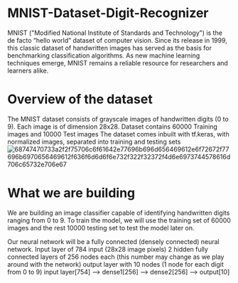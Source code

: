# MNIST-Dataset-Digit-Recognizer

MNIST ("Modified National Institute of Standards and Technology") is the de facto “hello world” dataset of computer vision. Since its release in 1999, this classic dataset of handwritten images has served as the basis for benchmarking classification algorithms. As new machine learning techniques emerge, MNIST remains a reliable resource for researchers and learners alike.

# Overview of the dataset
The MNIST dataset consists of grayscale images of handwritten digits (0 to 9).
Each image is of dimension 28x28.
Dataset contains 60000 Training images and 10000 Test images
The dataset comes inbuilt with tf.keras, with normalized images, separated into training and testing sets![68747470733a2f2f75706c6f61642e77696b696d656469612e6f72672f77696b6970656469612f636f6d6d6f6e732f322f32372f4d6e6973744578616d706c65732e706e67](https://user-images.githubusercontent.com/67580321/154894496-68711268-0476-4c49-8c03-9adc96e76d1f.png)

# What we are building
We are building an image classifier capable of identifying handwritten digits ranging from 0 to 9. To train the model, we will use the training set of 60000 images and the rest 10000 testing set to test the model later on.

Our neural network will be a fully connected (densely connected) neural network.
Input layer of 784 input (28x28 image pixels)
2 hidden fully connected layers of 256 nodes each (this number may change as we play around with the network)
output layer with 10 nodes (1 node for each digit from 0 to 9)
input layer[754] --> dense1[256] --> dense2[256] --> output[10]
